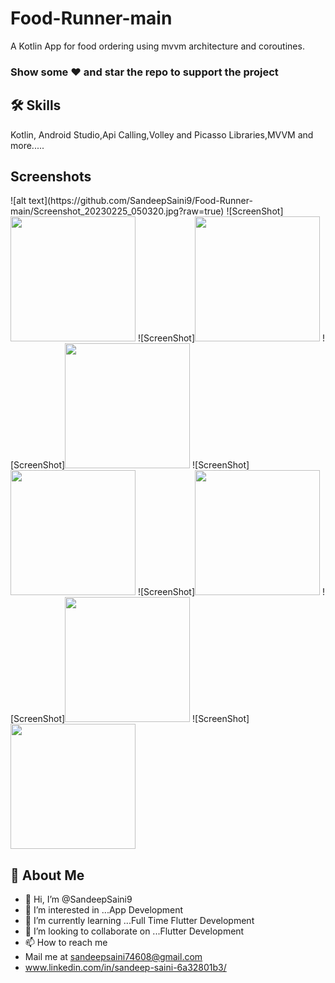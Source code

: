 # Food-Runner-main

A Kotlin App for food ordering using mvvm architecture and coroutines.

### Show some ❤️ and star the repo to support the project

## 🛠 Skills
Kotlin, Android Studio,Api Calling,Volley and Picasso Libraries,MVVM and more.....

## Screenshots

<p float="right">
![alt text](https://github.com/SandeepSaini9/Food-Runner-main/Screenshot_20230225_050320.jpg?raw=true)                  
![ScreenShot]<img src="Food-Runner-main/Screenshot_20230225_050338.jpg" width="200"/>   
![ScreenShot]<img src="Food-Runner-main/Screenshot_20230225_050345.jpg" width="200"/>     
![ScreenShot]<img src="Food-Runner-main/Screenshot_20230225_050353.jpg" width="200"/>
![ScreenShot]<img src="Food-Runner-main/Screenshot_20230225_050401.jpg" width="200"/>
![ScreenShot]<img src="Food-Runner-main/Screenshot_20230225_050408.jpg" width="200"/>
![ScreenShot]<img src="Food-Runner-main/Screenshot_20230225_050418.jpg" width="200"/>
![ScreenShot]<img src="Food-Runner-main/Screenshot_20230225_050425.jpg" width="200"/>
</p>

## 🚀 About Me
- 👋 Hi, I’m @SandeepSaini9
- 👀 I’m interested in ...App Development
- 🌱 I’m currently learning ...Full Time Flutter Development
- 💞️ I’m looking to collaborate on ...Flutter Development
- 📫 How to reach me 
- Mail me at sandeepsaini74608@gmail.com
- www.linkedin.com/in/sandeep-saini-6a32801b3/
